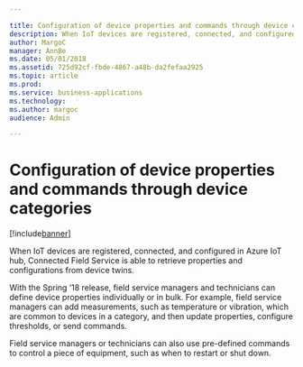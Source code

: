 ```yaml
---

title: Configuration of device properties and commands through device categories
description: When IoT devices are registered, connected, and configured in Azure IoT hub, Connected Field Service is able to retrieve properties and configurations from device twins.
author: MargoC
manager: AnnBe
ms.date: 05/01/2018
ms.assetid: 725d92cf-fbde-4867-a48b-da2fefaa2925
ms.topic: article
ms.prod: 
ms.service: business-applications
ms.technology: 
ms.author: margoc
audience: Admin

---
```

#  Configuration of device properties and commands through device categories




[!include[banner](../../includes/banner.md)]

When IoT devices are registered, connected, and configured in Azure IoT hub,
Connected Field Service is able to retrieve properties and configurations from
device twins.

With the Spring ‘18 release, field service managers and technicians can define
device properties individually or in bulk. For example, field service managers
can add measurements, such as temperature or vibration, which are common to
devices in a category, and then update properties, configure thresholds, or send
commands.

Field service managers or technicians can also use pre-defined commands to
control a piece of equipment, such as when to restart or shut down.
